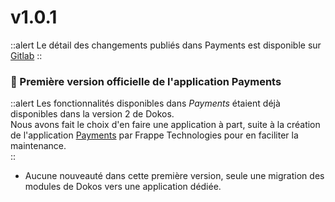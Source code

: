 # v1.0.1

::alert
Le détail des changements publiés dans Payments est disponible sur [Gitlab](https://gitlab.com/dokos/payments/-/releases/v1.0.1)
::

### :tada: Première version officielle de l'application **Payments**

::alert
Les fonctionnalités disponibles dans *Payments* étaient déjà disponibles dans la version 2 de Dokos.  
Nous avons fait le choix d'en faire une application à part, suite à la création de l'application [Payments](https://github.com/frappe/payments) par Frappe Technologies pour en faciliter la maintenance.  
::

- Aucune nouveauté dans cette première version, seule une migration des modules de Dokos vers une application dédiée.  
